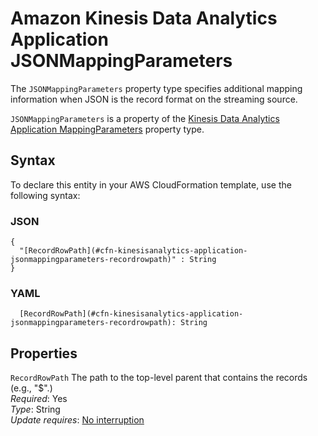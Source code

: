 # Amazon Kinesis Data Analytics Application JSONMappingParameters<a name="aws-properties-kinesisanalytics-application-jsonmappingparameters"></a>

The `JSONMappingParameters` property type specifies additional mapping information when JSON is the record format on the streaming source\. 

 `JSONMappingParameters` is a property of the [Kinesis Data Analytics Application MappingParameters](aws-properties-kinesisanalytics-application-mappingparameters.md) property type\. 

## Syntax<a name="aws-properties-kinesisanalytics-application-jsonmappingparameters-syntax"></a>

To declare this entity in your AWS CloudFormation template, use the following syntax:

### JSON<a name="aws-properties-kinesisanalytics-application-jsonmappingparameters-syntax.json"></a>

```
{
  "[RecordRowPath](#cfn-kinesisanalytics-application-jsonmappingparameters-recordrowpath)" : String
}
```

### YAML<a name="aws-properties-kinesisanalytics-application-jsonmappingparameters-syntax.yaml"></a>

```
  [RecordRowPath](#cfn-kinesisanalytics-application-jsonmappingparameters-recordrowpath): String
```

## Properties<a name="aws-properties-kinesisanalytics-application-jsonmappingparameters-properties"></a>

`RecordRowPath`  <a name="cfn-kinesisanalytics-application-jsonmappingparameters-recordrowpath"></a>
The path to the top\-level parent that contains the records \(e\.g\., "$"\.\)  
 *Required*: Yes  
 *Type*: String  
 *Update requires*: [No interruption](using-cfn-updating-stacks-update-behaviors.md#update-no-interrupt) 